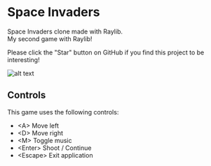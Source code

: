 # Space Invaders
Space Invaders clone made with Raylib.  
My second game with Raylib!

Please click the "Star" button on GitHub if you find this project to be interesting!

![alt text](https://github.com/klaytonkowalski/game-space-invaders/blob/main/Thumbnail.png?raw=true)

## Controls
This game uses the following controls:
  - \<A\> Move left
  - \<D\> Move right
  - \<M\> Toggle music
  - \<Enter\> Shoot / Continue
  - \<Escape\> Exit application
